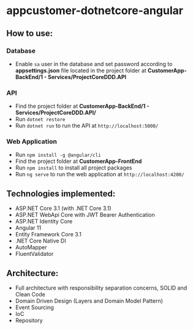 # appcustomer-dotnetcore-angular

## How to use:

### Database
- Enable `sa` user in the database and set password according to <b>appsettings.json</b> file located in the project folder at <b>CustomerApp-BackEnd/1 - Services/ProjectCoreDDD.API</b>

### API
- Find the project folder at <b>CustomerApp-BackEnd/1 - Services/ProjectCoreDDD.API/</b>
- Run `dotnet restore`
- Run `dotnet run` to run the API at `http://localhost:5000/`

### Web Application 
- Run `npm install -g @angular/cli`
- Find the project folder at <b>CustomerApp-FrontEnd</b>
- Run `npm install` to install all project packages
- Run `ng serve` to run the web application at `http://localhost:4200/`

## Technologies implemented:

- ASP.NET Core 3.1 (with .NET Core 3.1)
 - ASP.NET WebApi Core with JWT Bearer Authentication
 - ASP.NET Identity Core
- Angular 11
- Entity Framework Core 3.1
- .NET Core Native DI
- AutoMapper
- FluentValidator

## Architecture:

- Full architecture with responsibility separation concerns, SOLID and Clean Code
- Domain Driven Design (Layers and Domain Model Pattern)
- Event Sourcing
- IoC
- Repository

